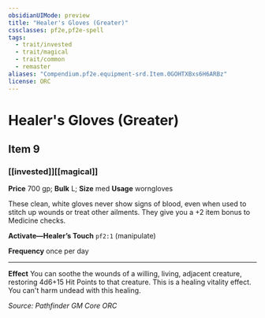 ```yaml
---
obsidianUIMode: preview
title: "Healer's Gloves (Greater)"
cssclasses: pf2e,pf2e-spell
tags:
  - trait/invested
  - trait/magical
  - trait/common
  - remaster
aliases: "Compendium.pf2e.equipment-srd.Item.0GOHTXBxs6H6ARBz"
license: ORC
---
```

# Healer's Gloves (Greater)
## Item 9
### [[invested]][[magical]]


**Price** 700 gp; 
**Bulk** L; **Size** med
**Usage** worngloves

These clean, white gloves never show signs of blood, even when used to stitch up wounds or treat other ailments. They give you a +2 item bonus to Medicine checks.

**Activate—Healer’s Touch** `pf2:1` (manipulate)

**Frequency** once per day

* * *

**Effect** You can soothe the wounds of a willing, living, adjacent creature, restoring 4d6+15 Hit Points to that creature. This is a healing vitality effect. You can't harm undead with this healing.

*Source: Pathfinder GM Core*
*ORC*